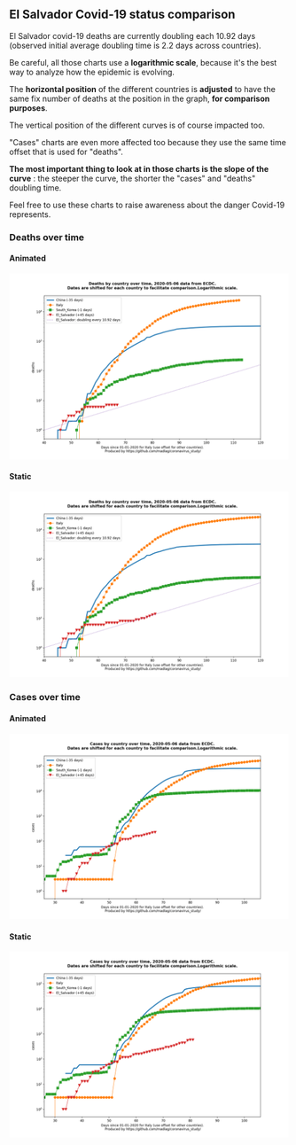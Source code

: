 ## El Salvador Covid-19 status comparison 

El Salvador covid-19 deaths are currently doubling each 10.92 days (observed initial average doubling time is 2.2 days across countries).



Be careful, all those charts use a **logarithmic scale**, because it's the best way to analyze how the epidemic is evolving.
 
The **horizontal position** of the different countries is **adjusted** to have the same fix number of deaths at the position in the graph, **for comparison purposes**.

The vertical position of the different curves is of course impacted too.

"Cases" charts are even more affected too because they use the same time offset that is used for "deaths".

**The most important thing to look at in those charts is the slope of the curve** : the steeper the curve, the shorter the "cases" and "deaths" doubling time.

Feel free to use these charts to raise awareness about the danger Covid-19 represents. 


 
### Deaths over time
 
#### Animated
![El Salvador covid-19 deaths animated chart](https://raw.githubusercontent.com/madlag/coronavirus_study/master/notebooks/graphs/2020-05-06/countries/El_Salvador/2020-05-06_El_Salvador_deaths.gif "El Salvador covid-19 deaths animated chart")   
 
#### Static
![El Salvador covid-19 deaths static chart](https://raw.githubusercontent.com/madlag/coronavirus_study/master/notebooks/graphs/2020-05-06/countries/El_Salvador/2020-05-06_El_Salvador_deaths.png "El Salvador covid-19 deaths static chart")   

 
### Cases over time
 
#### Animated
![El Salvador covid-19 cases animated chart](https://raw.githubusercontent.com/madlag/coronavirus_study/master/notebooks/graphs/2020-05-06/countries/El_Salvador/2020-05-06_El_Salvador_cases.gif "El Salvador covid-19 cases animated chart")   
 
#### Static
![El Salvador covid-19 cases static chart](https://raw.githubusercontent.com/madlag/coronavirus_study/master/notebooks/graphs/2020-05-06/countries/El_Salvador/2020-05-06_El_Salvador_cases.png "El Salvador covid-19 cases static chart")   

